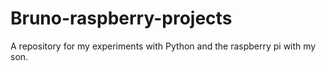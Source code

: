 # Bruno-raspberry-projects
A repository for my experiments with Python and the raspberry pi with my son.
